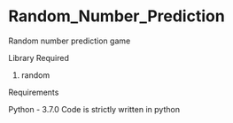 # Random_Number_Prediction
Random number prediction game 

Library Required
1. random


Requirements

Python - 3.7.0
Code is strictly written in python 
